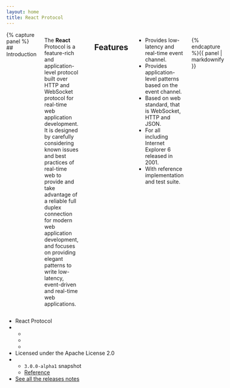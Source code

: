 ```yaml
---
layout: home
title: React Protocol
---
```

<div class="row">
<div class="large-8 columns text">
{% capture panel %}
## Introduction

The **React** Protocol is a feature-rich and application-level protocol built over HTTP and WebSocket protocol for real-time web application development. It is designed by carefully considering known issues and best practices of real-time web to provide and take advantage of a reliable full duplex connection for modern web application development, and focuses on providing elegant patterns to write low-latency, event-driven and real-time web applications.

---

## Features

* Provides low-latency and real-time event channel.
* Provides application-level patterns based on the event channel.
* Based on web standard, that is WebSocket, HTTP and JSON.
* For all including Internet Explorer 6 released in 2001.
* With reference implementation and test suite.

{% endcapture %}{{ panel | markdownify }}
</div>
<div class="large-4 columns text">
	<ul class="pricing-table project-widget">
	    <li class="title text-left">React Protocol</li>
	    <li class="bullet-item">
		    <ul class="inline-list icons">
		    	<li><a href="https://github.com/Atmosphere/react-protocol" title="GitHub repository"><i class="fi-social-github size-36"></i></a></li>
		    	<li><a href="https://github.com/Atmosphere/react-protocol/issues" title="Issue tracker"><i class="fi-compass size-36"></i></a></li>
		    	<li><a href="http://groups.google.com/group/atmosphere-framework" title="Forum"><i class="fi-comments size-36"></i></a></li>
		    </ul>
	    </li>
	    <li class="description">Licensed under the Apache License 2.0</li>
	    <li class="bullet-item">
		    <ul class="inline-list documentation">
		    	<li class="version"><code>3.0.0-alpha1</code> <span class="secondary label">snapshot</span></li>
		    	<li><a href="{{ site.baseurl }}/protocol/3.0.0-Alpha1/reference/">Reference</a></li>
		    </ul>
	    </li>
	    <li class="description release-link"><a href="https://github.com/Atmosphere/react-protocol/releases">See all the releases notes</a></li>
	</ul>
</div>
</div>